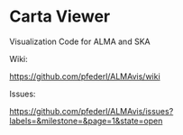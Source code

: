 Carta Viewer
=======

Visualization Code for ALMA and SKA


Wiki:

https://github.com/pfederl/ALMAvis/wiki

Issues:

https://github.com/pfederl/ALMAvis/issues?labels=&milestone=&page=1&state=open


